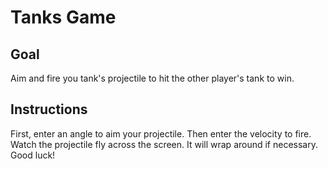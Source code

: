 # Tanks Game

## Goal
Aim and fire you tank's projectile to hit the other player's tank to win.
## Instructions 
First, enter an angle to aim your projectile. Then enter the velocity to fire. Watch the projectile fly across the screen. It will wrap around if necessary. Good luck!

